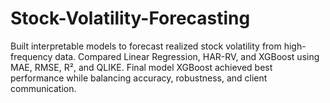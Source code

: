 # Stock-Volatility-Forecasting
Built interpretable models to forecast realized stock volatility from high-frequency data. Compared Linear Regression, HAR-RV, and XGBoost using MAE, RMSE, R², and QLIKE. Final model XGBoost achieved best performance while balancing accuracy, robustness, and client communication.
